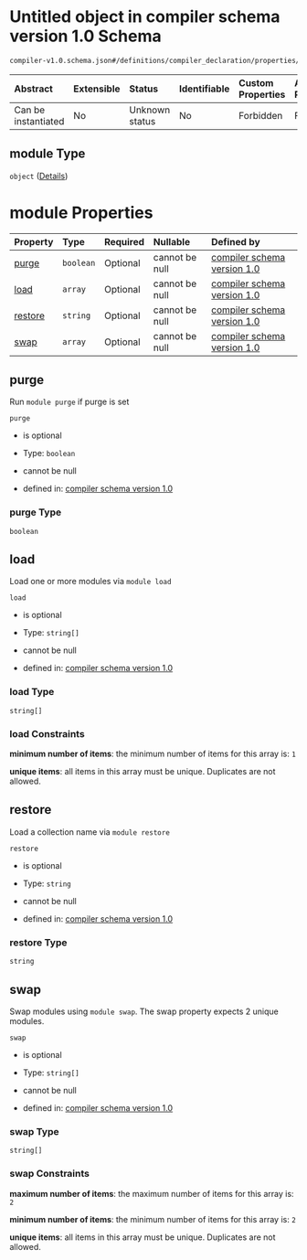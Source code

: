 # Untitled object in compiler schema version 1.0 Schema

```txt
compiler-v1.0.schema.json#/definitions/compiler_declaration/properties/module
```



| Abstract            | Extensible | Status         | Identifiable | Custom Properties | Additional Properties | Access Restrictions | Defined In                                                                            |
| :------------------ | :--------- | :------------- | :----------- | :---------------- | :-------------------- | :------------------ | :------------------------------------------------------------------------------------ |
| Can be instantiated | No         | Unknown status | No           | Forbidden         | Forbidden             | none                | [compiler-v1.0.schema.json*](../out/compiler-v1.0.schema.json "open original schema") |

## module Type

`object` ([Details](compiler-v1-definitions-compiler_declaration-properties-module.md))

# module Properties

| Property            | Type      | Required | Nullable       | Defined by                                                                                                                                                                                                             |
| :------------------ | :-------- | :------- | :------------- | :--------------------------------------------------------------------------------------------------------------------------------------------------------------------------------------------------------------------- |
| [purge](#purge)     | `boolean` | Optional | cannot be null | [compiler schema version 1.0](compiler-v1-definitions-compiler_declaration-properties-module-properties-purge.md "compiler-v1.0.schema.json#/definitions/compiler_declaration/properties/module/properties/purge")     |
| [load](#load)       | `array`   | Optional | cannot be null | [compiler schema version 1.0](definitions-definitions-list_of_strings.md "compiler-v1.0.schema.json#/definitions/compiler_declaration/properties/module/properties/load")                                              |
| [restore](#restore) | `string`  | Optional | cannot be null | [compiler schema version 1.0](compiler-v1-definitions-compiler_declaration-properties-module-properties-restore.md "compiler-v1.0.schema.json#/definitions/compiler_declaration/properties/module/properties/restore") |
| [swap](#swap)       | `array`   | Optional | cannot be null | [compiler schema version 1.0](compiler-v1-definitions-compiler_declaration-properties-module-properties-swap.md "compiler-v1.0.schema.json#/definitions/compiler_declaration/properties/module/properties/swap")       |

## purge

Run `module purge` if purge is set

`purge`

*   is optional

*   Type: `boolean`

*   cannot be null

*   defined in: [compiler schema version 1.0](compiler-v1-definitions-compiler_declaration-properties-module-properties-purge.md "compiler-v1.0.schema.json#/definitions/compiler_declaration/properties/module/properties/purge")

### purge Type

`boolean`

## load

Load one or more modules via `module load`

`load`

*   is optional

*   Type: `string[]`

*   cannot be null

*   defined in: [compiler schema version 1.0](definitions-definitions-list_of_strings.md "compiler-v1.0.schema.json#/definitions/compiler_declaration/properties/module/properties/load")

### load Type

`string[]`

### load Constraints

**minimum number of items**: the minimum number of items for this array is: `1`

**unique items**: all items in this array must be unique. Duplicates are not allowed.

## restore

Load a collection name via `module restore`

`restore`

*   is optional

*   Type: `string`

*   cannot be null

*   defined in: [compiler schema version 1.0](compiler-v1-definitions-compiler_declaration-properties-module-properties-restore.md "compiler-v1.0.schema.json#/definitions/compiler_declaration/properties/module/properties/restore")

### restore Type

`string`

## swap

Swap modules using `module swap`. The swap property expects 2 unique modules.

`swap`

*   is optional

*   Type: `string[]`

*   cannot be null

*   defined in: [compiler schema version 1.0](compiler-v1-definitions-compiler_declaration-properties-module-properties-swap.md "compiler-v1.0.schema.json#/definitions/compiler_declaration/properties/module/properties/swap")

### swap Type

`string[]`

### swap Constraints

**maximum number of items**: the maximum number of items for this array is: `2`

**minimum number of items**: the minimum number of items for this array is: `2`

**unique items**: all items in this array must be unique. Duplicates are not allowed.

